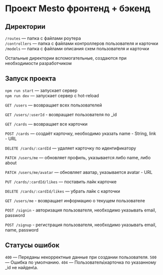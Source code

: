 # Проект Mesto фронтенд + бэкенд

## Директории

`/routes` — папка с файлами роутера  
`/controllers` — папка с файлами контроллеров пользователя и карточки   
`/models` — папка с файлами описания схем пользователя и карточки  
  
Остальные директории вспомогательные, создаются при необходимости разработчиком

## Запуск проекта

`npm run start` — запускает сервер   
`npm run dev` — запускает сервер с hot-reload


`GET /users` — возвращает всех пользователей

`GET /users/:userId` - возвращает пользователя по _id

`GET /cards` — возвращает все карточки

`POST /cards` — создаёт карточку, необходимо указать name - String, link - URL

`DELETE /cards/:cardId` — удаляет карточку по идентификатору 

`PATCH /users/me` — обновляет профиль, указывается либо name, либо about

`PATCH /users/me/avatar` — обновляет аватар, указывается avatar - URL

`PUT /cards/:cardId/likes` — поставить лайк карточке

`DELETE /cards/:cardId/likes` — убрать лайк с карточки 

`GET /users/me` - возвращает информацию о текущем пользователе 

`POST /signin` - авторизация пользователя, необходимо указывать email, password

`POST /signup` - регистрация пользователя, необходимо указывать email, name, password


## Статусы ошибок
`400` — Переданы некорректные данные при создании пользователя. 
`500` — Ошибка по умолчанию.
`404` — Пользователь\карточка по указанному _id не найден\а.

